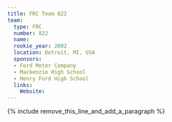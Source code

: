 ```yaml
---
title: FRC Team 822
team:
  type: FRC
  number: 822
  name:
  rookie_year: 2002
  location: Detroit, MI, USA
  sponsors:
  - Ford Motor Company
  - Mackenzie High School
  - Henry Ford High School
  links:
    Website:
---
```


{% include remove_this_line_and_add_a_paragraph %}